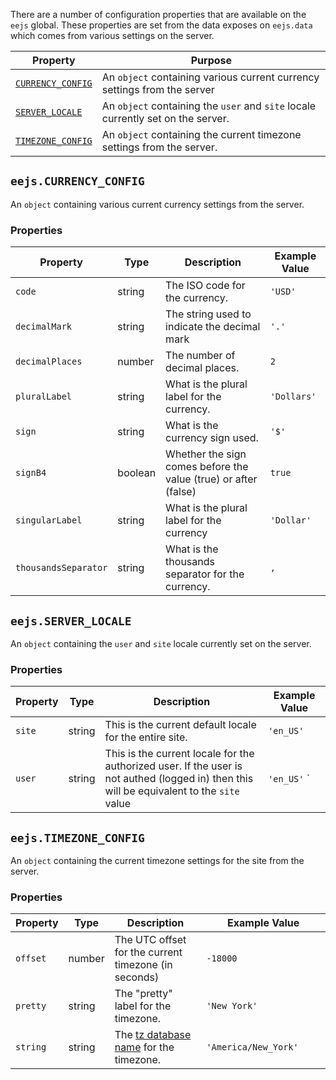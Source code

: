There are a number of configuration properties that are available on the `eejs` global.  These properties are set from the data exposes on `eejs.data` which comes from various settings on the server.

| Property                                                   | Purpose                                                                         |
| -----------------------------------------------------------| --------------------------------------------------------------------------------|
| [`CURRENCY_CONFIG`](./configuration.md#eejscurrency_config)| An `object` containing various current currency settings from the server        |
| [`SERVER_LOCALE`](./configuration.md#eejsserver_locale)    | An `object` containing the `user` and `site` locale currently set on the server.|
| [`TIMEZONE_CONFIG`](./configuration.md#eejstimezone_config)| An `object` containing the current timezone settings from the server.           |

## `eejs.CURRENCY_CONFIG`

An `object` containing various current currency settings from the server. 

### Properties

| Property        | Type   | Description                                              | Example Value |
| --------------- | ------ | ---------------------------------------------------------| ---- |
| `code`          | string | The ISO code for the currency.               | `'USD'`
| `decimalMark`   | string | The string used to indicate the decimal mark | `'.'`
| `decimalPlaces` | number | The number of decimal places.                   | `2`
| `pluralLabel`   | string | What is the plural label for the currency.     | `'Dollars'` |
| `sign`                | string        | What is the currency sign used.                                                          | `'$'`      |
| `signB4`                | boolean        | Whether the sign comes before the value (true) or after (false)                                                          |`true`      |
| `singularLabel`                |string        | What is the plural label for the currency                                                          | `'Dollar'`      |
| `thousandsSeparator`                |string        | What is the thousands separator for the currency.                                                          |`,`      |

## `eejs.SERVER_LOCALE`
An `object` containing the `user` and `site` locale currently set on the server.

### Properties

| Property |   Type   | Description                                                                                                                                | Example Value                   |
| -------- | -------- | -------------------------------------------------------------------------------------------------------------------------------------------| --------------------------------|
| `site`   |   string | This is the current default locale for the entire site.                                                                                    | `'en_US'             `          |
| `user`   |   string | This is the current locale for the authorized user.  If the user is not authed (logged in) then this will be equivalent to the `site` value| `'en_US'`                      `|

## `eejs.TIMEZONE_CONFIG`
An `object` containing the current timezone settings for the site from the server.

### Properties

|Property | Type   | Description                                                                                           | Example Value                                        |
|-------- | ------ | ------------------------------------------------------------------------------------------------------| -----------------------------------------------------|
|`offset` | number | The UTC offset for the current timezone (in seconds)                                                  | `-18000             `                                |
|`pretty` | string | The "pretty" label for the timezone.                                                                  | `'New York'                     `                    |
|`string` | string | The [tz database name](https://en.wikipedia.org/wiki/List_of_tz_database_time_zones) for the timezone.| `'America/New_York'                                 `|
